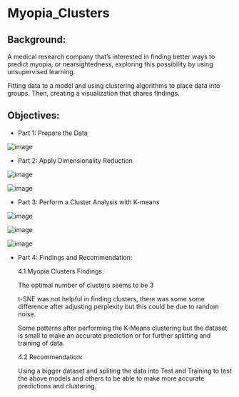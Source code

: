 # Myopia_Clusters
## Background:

A medical research company that’s interested in finding better ways to predict myopia, or nearsightedness, exploring this possibility by using unsupervised learning. 

Fitting data to a model and using clustering algorithms to place data into groups. Then, creating a visualization that shares findings. 

## Objectives:

* Part 1: Prepare the Data

![image](https://user-images.githubusercontent.com/100891182/183272342-81b334ac-c073-4cd5-aeb5-75fb4ae92def.png)



* Part 2: Apply Dimensionality Reduction 

![image](https://user-images.githubusercontent.com/100891182/183272346-27dfba74-6112-450a-9ad0-e1216be999cf.png)


![image](https://user-images.githubusercontent.com/100891182/183272348-d598de9b-a8fc-409d-8427-8261b92d331c.png)


* Part 3: Perform a Cluster Analysis with K-means


![image](https://user-images.githubusercontent.com/100891182/183272353-953c3dac-e13e-40ce-ac8e-13dd04e23830.png)


![image](https://user-images.githubusercontent.com/100891182/183272354-5f500e9d-3c23-430b-9de2-0236578c88a5.png)


![image](https://user-images.githubusercontent.com/100891182/183272356-e741af7f-cbfa-4a47-8281-c4ba75788294.png)


* Part 4: Findings and Recommendation:

  4.1 Myopia Clusters Findings:

  The optimal number of clusters seems to be 3

  t-SNE was not helpful in finding clusters, there was some some difference after adjusting perplexity but this could be due to random noise.

  Some patterns after performing the K-Means clustering but the dataset is small to make an accurate prediction or for further splitting and training of data.

  4.2 Recommendation: 
  
  Using a bigger dataset and spliting the data into Test and Training to test the above models and others to be able to make more accurate predictions and clustering.


